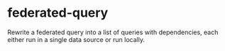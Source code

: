# federated-query

Rewrite a federated query into a list of queries with dependencies, each either run in a single data source or run locally.
